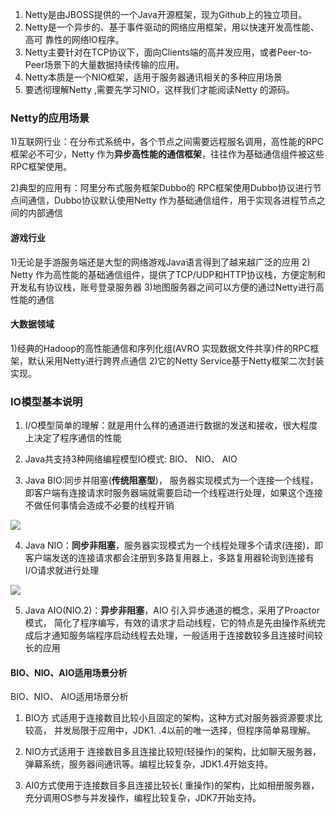 1) Netty是由JBOSS提供的一个Java开源框架，现为Github上的独立项目。
2) Netty是一个异步的、基于事件驱动的网络应用框架，用以快速开发高性能、高可
靠性的网络lO程序。
3) Netty主要针对在TCP协议下，面向Clients端的高并发应用，或者Peer-to-Peer场景下的大量数据持续传输的应用。
4) Netty本质是一个NIO框架，适用于服务器通讯相关的多种应用场景
5) 要透彻理解Netty ,需要先学习NIO，这样我们才能阅读Netty 的源码。

### Netty的应用场景

1)互联网行业：在分布式系统中，各个节点之间需要远程服名调用，高性能的RPC框架必不可少，Netty 作为**异步高性能的通信框架**，往往作为基础通信组件被这些RPC框架使用。

2)典型的应用有：阿里分布式服务框架Dubbo的 RPC框架使用Dubbo协议进行节点间通信，Dubbo协议默认使用Netty 作为基础通信组件，用于实现各进程节点之间的内部通信

#### 游戏行业

1)无论是手游服务端还是大型的网络游戏Java语言得到了越来越广泛的应用
2) Netty 作为高性能的基础通信组件，提供了TCP/UDP和HTTP协议栈，方便定制和开发私有协议栈，账号登录服务器
3)地图服务器之间可以方便的通过Netty进行高性能的通信

#### 大数据领域
1)经典的Hadoop的高性能通信和序列化组(AVRO 实现数据文件共享)件的RPC框架，默认采用Netty进行跨界点通信
2)它的Netty Service基于Netty框架二次封装实现。

### IO模型基本说明

1) I/O模型简单的理解：就是用什么样的通道进行数据的发送和接收，很大程度上决定了程序通信的性能

2) Java共支持3种网络编程模型IO模式: BIO、 NIO、 AIO

3) Java BIO:同步并阻塞(**传统阻塞型**)， 服务器实现模式为一个连接一个线程，即客户端有连接请求时服务器端就需要启动一个线程进行处理，如果这个连接不做任何事情会造成不必要的线程开销

![](images/1.BIO模式.png)

4) Java NIO：**同步非阻塞**，服务器实现模式为一个线程处理多个请求(连接)，即客户端发送的连接请求都会注册到多路复用器上，多路复用器轮询到连接有I/O请求就进行处理

![](images/2.NIO模式.png)

5) Java AIO(NIO.2)：**异步非阻塞**，AIO 引入异步通道的概念，采用了Proactor模式， 简化了程序编写，有效的请求才启动线程，它的特点是先由操作系统完成后才通知服务端程序启动线程去处理，一般适用于连接数较多且连接时间较长的应用

#### BIO、NIO、AIO适用场景分析

BIO、NIO、 AIO适用场景分析
1) BIO方 式适用于连接数目比较小且固定的架构，这种方式对服务器资源要求比较高，
并发局限于应用中，JDK1. .4以前的唯一选择，但程序简单易理解。

2) NIO方式适用于 连接数目多且连接比较短(轻操作)的架构，比如聊天服务器，弹幕系统，服务器间通讯等。编程比较复杂，JDK1.4开始支持。

3) AI0方式使用于连接数目多且连接比较长( 重操作)的架构，比如相册服务器，充分调用OS参与并发操作，编程比较复杂，JDK7开始支持。




